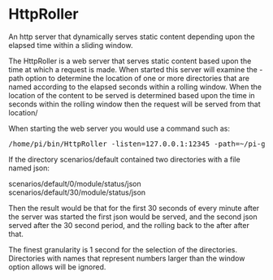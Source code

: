# HttpRoller
An http server that dynamically serves static content depending upon the elapsed 
time within a sliding window.

The HttpRoller is a web server that serves static content based upon the 
time at which a request is made.  When started this server will examine the -path 
option to determine the location of one or more directories that are named according
to the elapsed seconds within a rolling window.  When the location of the content
to be served is determined based upon the time in seconds within the rolling
window then the request will be served from that location/

When starting the web server you would use a command such as:

<pre>
/home/pi/bin/HttpRoller -listen=127.0.0.1:12345 -path=~/pi-gateway/simulator/scenarios/default -window=60s
</pre>

If the directory scenarios/default contained two directories with a file named json:

scenarios/default/0/module/status/json
scenarios/default/30/module/status/json

Then the result would be that for the first 30 seconds of every minute after 
the server was started the first json would be served, and the second json served after
the 30 second period, and the rolling back to the after after that.

The finest granularity is 1 second for the selection of the directories.  Directories 
with names that represent numbers larger than the window option allows will be
ignored.
